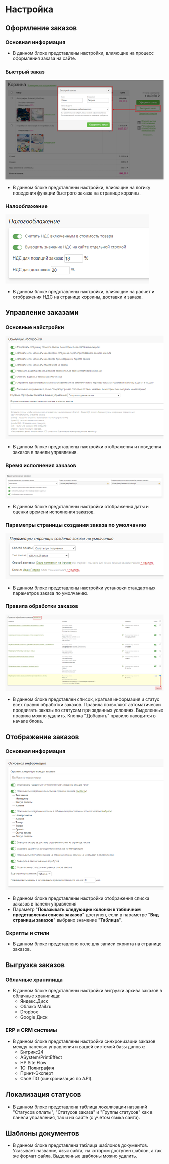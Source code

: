 # Настройка
## Оформление заказов
### Основная информация
* В данном блоке представлены настройки, влияющие на процесс оформления заказа на сайте.

### Быстрый заказ
![](../_media/order/order61.png ':size=50%')
* В данном блоке представлены настройки, влияющие на логику поведения функции быстрого заказа на странице корзины.

### Налооблажение
![](../_media/order/order62.png ':size=30%')
* В данном блоке представлены настройки, влияющие на расчет и отображения НДС на странице корзины, доставки и заказа.

## Управление заказами
### Основные найстройки
![](../_media/order/order63.png ':size=70%')
* В данном блоке представлены настройки отображения и поведения заказов в панели управления.

### Время исполнения заказов
![](../_media/order/order64.png ':size=70%')
* В данном блоке представлены настройки отображения даты и оценки времени исполнения заказов.

### Параметры страницы создания заказа по умолчанию
![](../_media/order/order65.png ':size=50%')
* В данном блоке представлены настройки установки стандартных параметров заказа по умолчанию.

### Правила обработки заказов
![](../_media/order/order66.png ':size=70%')
* В данном блоке представлен список, краткая информация и статус всех правил обработки заказов. Правила позволяют автоматически продвигать заказы по статусам при заданных условиях. Выделенные правила можно удалить. Кнопка "Добавить" правило находится в начале блока.

## Отображение заказов
### Основная информация
![](../_media/order/order67.png ':size=50%')
* В данном блоке представлены настройки отображения списка заказов в панели управления
* Параметр "**Показывать следующие колонки в табличном представлении списка заказов**" доступен, если в параметре "**Вид страницы заказов**" выбрано значение "**Таблица**".

### Скрипты и стили
* В данном блоке представлено поле для записи скрипта на странице заказов.

## Выгрузка заказов
### Облачные хранилища
* В данном блоке представлены настройки выгрузки архива заказов в облачные хранилища:
    + Яндекс.Диск
    + Облако Mail.ru
    + Dropbox
    + Google Диск

### ERP и CRM системы
* В данном блоке представлены настройки синхронизации заказов между панелью управления и вашей системой базы данных:
    + Битрикс24
    + ASystem/PrintEffect
    + HP Site Flow
    + 1С: Полиграфия
    + Принт-Эксперт
    + Своё ПО (синхронизация по API).

## Локализация статусов
* В данном блоке представлена таблица локализации названий "Статусов оплаты", "Статусов заказа" и "Группы статусов" как в панели управления, так и на сайте (с учётом языка сайта).

## Шаблоны документов
* В данном блоке представлена таблица шаблонов документов. Указывает название, язык сайта, на котором доступен шаблон, а так же формат файла. Выделенные шаблоны можно удалить.